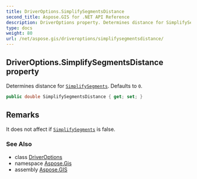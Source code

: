```yaml
---
title: DriverOptions.SimplifySegmentsDistance
second_title: Aspose.GIS for .NET API Reference
description: DriverOptions property. Determines distance for SimplifySegments. Defaults to 0
type: docs
weight: 80
url: /net/aspose.gis/driveroptions/simplifysegmentsdistance/
---
```

## DriverOptions.SimplifySegmentsDistance property

Determines distance for [`SimplifySegments`](../simplifysegments/). Defaults to `0`.

```csharp
public double SimplifySegmentsDistance { get; set; }
```

## Remarks

It does not affect if [`SimplifySegments`](../simplifysegments/) is false.

### See Also

* class [DriverOptions](../)
* namespace [Aspose.Gis](../../driveroptions/)
* assembly [Aspose.GIS](../../../)


